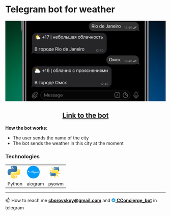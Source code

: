 # Telegram bot for weather

<a href="https://t.me/cweather_info_bot" target="_blank">
  <img src="https://github.com/cborovskoy/cborovskoy/blob/9405d76afd9fc3a588fea473cb4676f35ab120a5/pics/projects/bot-weather.jpg" />
</a>

<h2 align="center"><a href="https://t.me/cweather_info_bot" target="_blank">Link to the bot</a></h2>


**How the bot works:**
- The user sends the name of the city
- The bot sends the weather in this city at the moment

### Technologies
<table>
<tr>
  <td><img src="https://github.com/cborovskoy/cborovskoy/blob/17307616633d5fb4d2bd38643a2a3729d546a094/pics/logo_python.svg"
           alt="Logo Python" width="40" height="40"/></td>
  <td><img src="https://github.com/cborovskoy/cborovskoy/blob/246a967fcff149831ddbe7e6f8522694223932f2/pics/logo_aiogram.png"
           alt="Logo aiogram" width="40" height="40"/></td>
  <td><img src="https://github.com/cborovskoy/cborovskoy/blob/ffbd68808fc41a0d06b4343a2b2c57683b0db288/pics/logo_pyowm.png"
           alt="Logo pyowm" width="40" height="40"/></td>
  
</tr> 
<tr>
  <td>Python</td>
  <td>aiogram</td>
  <td>pyowm</td>
</tr>
</table>

<hr>

📫 How to reach me **cborovskoy@gmail.com** and <a href="https://t.me/cconcierge_bot" target="_blank">
  <img src="https://github.com/cborovskoy/cborovskoy/blob/186172a344fa06712b4fafa38ac876ca4198f6c9/pics/logo_telegram.svg" width="12" height="12" />
  **CConcierge_bot**</a> in telegram 
